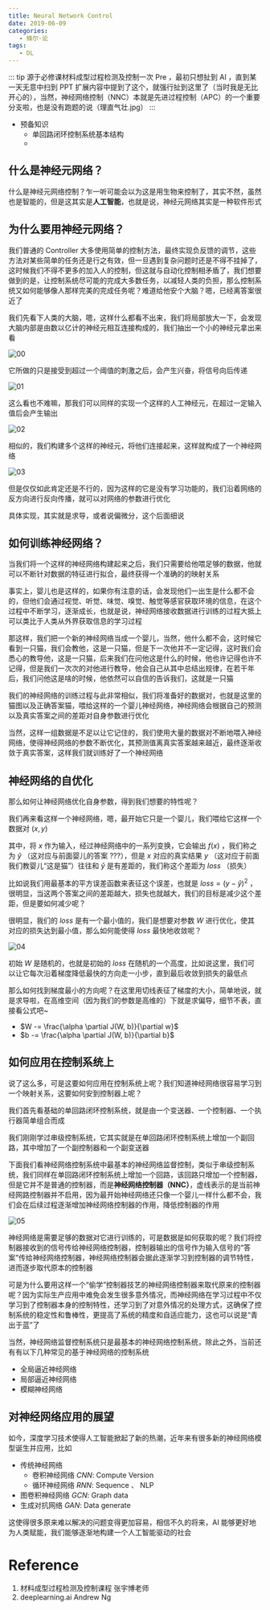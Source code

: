 ```yaml
---
title: Neural Network Control
date: 2019-06-09
categories:
   - 倏尔·论
tags:
   - DL
---
```


::: tip
源于必修课材料成型过程检测及控制一次 Pre ，最初只想扯到 AI ，直到某一天无意中扫到 PPT 扩展内容中提到了这个，就强行扯到这里了（当时我是无比开心的），当然，神经网络控制（NNC）本就是先进过程控制（APC）的一个重要分支啦，也是没有跑题的说（理直气壮.jpg）
:::

<!-- more -->

-  预备知识
   -  单回路闭环控制系统基本结构
   -

## 什么是神经元网络？

什么是神经元网络控制？乍一听可能会以为这是用生物来控制了，其实不然，虽然也是智能的，但是这其实是**人工智能**，也就是说，神经元网络其实是一种软件形式

## 为什么要用神经元网络？

我们普通的 Controller 大多使用简单的控制方法，最终实现负反馈的调节，这些方法对某些简单的任务还是行之有效，但一旦遇到复杂问题时还是不得不挂掉了，这时候我们不得不更多的加入人的控制，但这就与自动化控制相矛盾了，我们想要做到的是，让控制系统尽可能的完成大多数任务，以减轻人类的负担，那么控制系统又如何能够像人那样完美的完成任务呢？难道给他安个大脑？嗯，已经离答案很近了

我们先看下人类的大脑，嗯，这样什么都看不出来，我们将局部放大一下，会发现大脑内部是由数以亿计的神经元相互连接构成的，我们抽出一个小的神经元拿出来看

![00](../Images/12_ACS_00.png)

它所做的只是接受到超过一个阈值的刺激之后，会产生兴奋，将信号向后传递

![01](../Images/12_ACS_01.png)

这么看也不难嘛，那我们可以同样的实现一个这样的人工神经元，在超过一定输入值后会产生输出

![02](../Images/12_ACS_02.png)

相似的，我们构建多个这样的神经元，将他们连接起来，这样就构成了一个神经网络

![03](../Images/12_ACS_03.png)

但是仅仅如此肯定还是不行的，因为这样的它是没有学习功能的，我们沿着网络的反方向进行反向传播，就可以对网络的参数进行优化

具体实现，其实就是求导，或者说偏微分，这个后面细说

## 如何训练神经网络？

当我们将一个这样的神经网络构建起来之后，我们只需要给他喂足够的数据，他就可以不断针对数据的特征进行拟合，最终获得一个准确的的映射关系

事实上，婴儿也是这样的，如果你有注意的话，会发现他们一出生是什么都不会的，但他们会通过视觉、听觉、味觉、嗅觉、触觉等感官获取环境的信息，在这个过程中不断学习，逐渐成长，也就是说，神经网络接收数据进行训练的过程大抵上可以类比于人类从外界获取信息的学习过程

那这样，我们把一个新的神经网络当成一个婴儿，当然，他什么都不会，这时候它看到一只猫，我们会教他，这是一只猫，但是下一次他并不一定记得，这时我们会悉心的教导他，这是一只猫，后来我们在问他这是什么的时候，他也许记得也许不记得，但是我们一次次的对他进行教导，他会自己从其中总结出规律，在若干年后，我们问他这是啥的时候，他依然可以自信的告诉我们，这就是一只猫

我们的神经网络的训练过程与此非常相似，我们将准备好的数据对，也就是这里的猫图以及正确答案猫，喂给这样的一个婴儿神经网络，神经网络会根据自己的预测以及真实答案之间的差距对自身参数进行优化

当然，这样一组数据是不足以让它记住的，我们使用大量的数据对不断地喂入神经网络，使得神经网络的参数不断优化，其预测值离真实答案越来越近，最终逐渐收敛于真实答案，这样我们就训练好了一个神经网络

## 神经网络的自优化

那么如何让神经网络优化自身参数，得到我们想要的特性呢？

我们再来看这样一个神经网络，嗯，最开始它只是一个婴儿，我们喂给它这样一个数据对 $(x, y)$

其中，将 $x$ 作为输入，经过神经网络中的一系列变换，它会输出 $f(x)$ ，我们称之为 $\hat{y}$ （这对应与前面婴儿的答案 $???$），但是 $x$ 对应的真实结果 $y$ （这对应于前面我们教婴儿“这是猫”）往往和 $\hat{y}$ 是有差距的，我们称这个差距为 $loss$ （损失）

比如说我们用最基本的平方误差函数来表征这个误差，也就是 $loss = (y - \hat{y})^2$ ，很明显，当这两个答案之间的差距越大，损失也就越大，我们的目标是减少这个差距，但是要如何减少呢？

很明显，我们的 $loss$ 是有一个最小值的，我们是想要对参数 $W$ 进行优化，使其对应的损失达到最小值，那么如何能使得 $loss$ 最快地收敛呢？

![04](../Images/12_ACS_04.png)

初始 $W$ 是随机的，也就是初始的 $loss$ 在随机的一个高度，比如说这里，我们可以让它每次沿着梯度降低最快的方向走一小步，直到最后收敛到损失的最低点

那么如何找到梯度最小的方向呢？在这里用切线表征了梯度的大小，简单地说，就是求导啦，在高维空间（因为我们的参数是高维的）下就是求偏导，细节不表，直接看公式吧~

-  $W -= \frac{\alpha \partial J(W, b)}{\partial w}$
-  $b -= \frac{\alpha \partial J(W, b)}{\partial b}$

## 如何应用在控制系统上

说了这么多，可是这要如何应用在控制系统上呢？我们知道神经网络很容易学习到一个映射关系，这要如何安到控制器上呢？

我们首先看基础的单回路闭环控制系统，就是由一个变送器、一个控制器、一个执行器简单组合而成

我们刚刚学过串级控制系统，它其实就是在单回路闭环控制系统上增加一个副回路，其中增加了一个副控制器和一个副变送器

下面我们看神经网络控制系统中最基本的神经网络监督控制，类似于串级控制系统，我们同样在单回路闭环控制系统上增加一个回路，该回路只增加一个控制器，但是它并不是普通的控制器，而是**神经网络控制器（NNC）**，虚线表示的是当前神经网路控制器并不启用，因为最开始神经网络还只像一个婴儿一样什么都不会，我们会在后续过程逐渐增加神经网络控制器的作用，降低控制器的作用

![05](../Images/12_ACS_05.png)

神经网络是需要足够的数据对它进行训练的，可是数据是如何获取的呢？我们将控制器接收到的信号传给神经网络控制器，控制器输出的信号作为输入信号的“答案”传给神经网络控制器，神经网络控制器会据此逐渐学习到控制器的调节特性，进而逐步取代原本的控制器

可是为什么要用这样一个“偷学”控制器技艺的神经网络控制器来取代原来的控制器呢？因为实际生产应用中难免会发生很多意外情况，而神经网络在学习过程中不仅学习到了控制器本身的控制特性，还学习到了对意外情况的处理方式，这确保了控制系统的稳定性和鲁棒性，更提高了系统的精度和自适应能力，这也可以说是“青出于蓝”了

当然，神经网络监督控制系统只是最基本的神经网络控制系统，除此之外，当前还有有以下几种常见的基于神经网络的控制系统

-  全局逼近神经网络
-  局部逼近神经网络
-  模糊神经网络

## 对神经网络应用的展望

如今，深度学习技术使得人工智能掀起了新的热潮，近年来有很多新的神经网络模型诞生并应用，比如

-  传统神经网络
   -  卷积神经网络 $CNN$: Compute Version
   -  循环神经网络 $RNN$: Sequence 、 NLP
-  图卷积神经网络 $GCN$: Graph data
-  生成对抗网络 $GAN$: Data generate

这使得很多原来难以解决的问题变得更加容易，相信不久的将来，AI 能够更好地为人类赋能，我们能够逐渐地构建一个人工智能驱动的社会

# Reference

1. 材料成型过程检测及控制课程 张宇博老师
2. deeplearning.ai Andrew Ng
